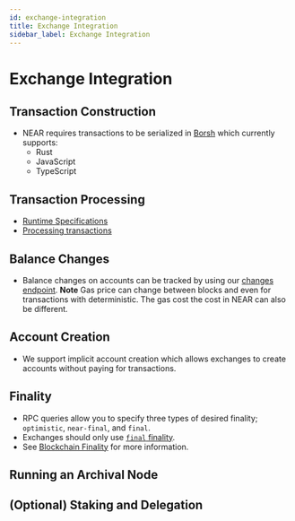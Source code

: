```yaml
---
id: exchange-integration
title: Exchange Integration
sidebar_label: Exchange Integration
---
```


# Exchange Integration

## Transaction Construction
  - NEAR requires transactions to be serialized in [Borsh](https://borsh.io/) which currently supports:
    - Rust
    - JavaScript
    - TypeScript
  <!-- Is documentation for transaction construction / ways to implement Borsh in non-supported language needed?-->

## Transaction Processing
 - [Runtime Specifications](https://nomicon.io/RuntimeSpec/README.html)
 - [Processing transactions](https://docs.near.org/docs/concepts/transaction#transaction-processing)

## Balance Changes
  -  Balance changes on accounts can be tracked by using our [changes endpoint](https://docs.near.org/docs/api/rpc-experimental#changes).
    **Note** Gas price can change between blocks and even for transactions with deterministic. The gas cost the cost in NEAR can also be different.

## Account Creation
  - We support implicit account creation which allows exchanges to create accounts without paying for transactions. 
  <!-- documentation needed for exchange account creation? -->

## Finality
 - RPC queries allow you to specify three types of desired finality; `optimistic`, `near-final`, and `final`.
 - Exchanges should only use [`final` finality](https://docs.near.org/docs/api/rpc-params#using-final-finality).
 - See [Blockchain Finality](https://docs.near.org/docs/roles/integrator/integrating#finality) for more information.
 <!-- Not sure if the last doc is relevant, as Bowen mentioned. -->

## Running an Archival Node
 <!--Documentation needed for running archival nodes -->

## (Optional) Staking and Delegation
 <!-- Documentation needed... Some info can be found at https://github.com/nearprotocol/stakewars and https://github.com/near/core-contracts  -->
